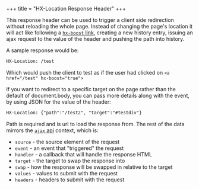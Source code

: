 +++
title = "HX-Location Response Header"
+++

This response header can be used to trigger a client side redirection without reloading the whole page. Instead of changing the page's location it will act like following a [`hx-boost` link](@/attributes/hx-boost.md), creating a new history entry, issuing an ajax request to the value of the header and pushing the path into history.

A sample response would be:

```html
HX-Location: /test
```

Which would push the client to test as if the user had clicked on `<a href="/test" hx-boost="true">`

If you want to redirect to a specific target on the page rather than the default of document.body, you can pass more details along with the event, by using JSON for the value of the header:

```html
HX-Location: {"path":"/test2", "target":"#testdiv"}
```

Path is required and is url to load the response from. The rest of the data mirrors the [`ajax` api](@/api.md#ajax) context, which is:

* `source` - the source element of the request
* `event` - an event that "triggered" the request
* `handler` - a callback that will handle the response HTML
* `target` - the target to swap the response into
* `swap` - how the response will be swapped in relative to the target
* `values` - values to submit with the request
* `headers` - headers to submit with the request

